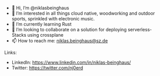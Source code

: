 - 👋 Hi, I’m @niklasbeinghaus
- 👀 I’m interested in all things cloud native, woodworking and outdoor sports, sprinkled with electronic music.
- 🌱 I’m currently learning Rust
- 💞️ I’m looking to collaborate on a solution for deploying serverless-Stacks using crossplane
- 📫 How to reach me: niklas.beinghaus@sz.de

Links:
- LinkedIn: https://www.linkedin.com/in/niklas-beinghaus/
- Twitter: https://twitter.com/nj0erd

<!---
niklasbeinghaus/niklasbeinghaus is a ✨ special ✨ repository because its `README.md` (this file) appears on your GitHub profile.
You can click the Preview link to take a look at your changes.
--->
